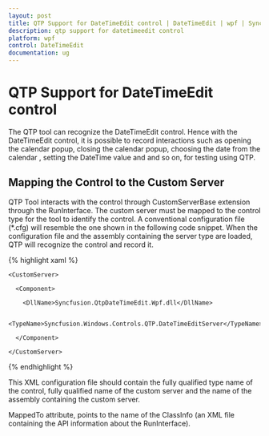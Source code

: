 ```yaml
---
layout: post
title: QTP Support for DateTimeEdit control | DateTimeEdit | wpf | Syncfusion
description: qtp support for datetimeedit control
platform: wpf
control: DateTimeEdit
documentation: ug
---
```


# QTP Support for DateTimeEdit control

The QTP tool can recognize the DateTimeEdit control. Hence with the DateTimeEdit control,  it is possible to record interactions such as opening the calendar popup, closing the calendar popup, choosing the date from  the calendar , setting the DateTime value and and so on, for testing using QTP.

## Mapping the Control to the Custom Server

QTP Tool interacts with the control through CustomServerBase extension through the RunInterface. The custom server must be mapped to the control type for the tool to identify the control. A conventional configuration file (*.cfg) will resemble the one shown in the following code snippet. When the configuration file and the assembly containing the server type are loaded, QTP will recognize the control and record it.

{% highlight xaml %}

<?xml version="1.0" encoding="UTF-8"?>

<Controls>

  <Control Type="Syncfusion.Windows.Shared.DateTimeEdit" MappedTo="SfDateTimeEdit">

    <CustomServer>

      <Component>

        <DllName>Syncfusion.QtpDateTimeEdit.Wpf.dll</DllName>

        <TypeName>Syncfusion.Windows.Controls.QTP.DateTimeEditServer</TypeName>

      </Component>

    </CustomServer>

  </Control>

</Controls>

{% endhighlight  %}

This XML configuration file should contain the fully qualified type name of the control, fully qualified name of the custom server and the name of the assembly containing the custom server.

MappedTo attribute, points to the name of the ClassInfo (an XML file containing the API information about the RunInterface).

